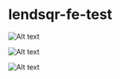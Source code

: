 # lendsqr-fe-test


![Alt text](../../../Pictures/lendsqr-login.png)

![Alt text](../../../Pictures/lendsqr-users.png)


![Alt text](../../../Pictures/lendsqr-details.png)

